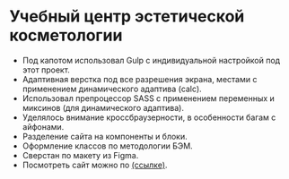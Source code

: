 # Учебный центр эстетической косметологии

- Под капотом использовал Gulp с индивидуальной настройкой под этот проект.
- Адаптивная верстка под все разрешения экрана, местами с применением динамического адаптива (calc).
- Использовал препроцессор SASS с применением переменных и миксинов (для динамического адаптива).
- Уделялось внимание кроссбраузерности, в особенности багам с айфонами.
- Разделение сайта на компоненты и блоки.
- Оформление классов по методологии БЭМ.
- Сверстан по макету из Figma.
- Посмотреть сайт можно по [(ссылке)](https://drabovich.github.io/Project-6-Valmary/dist/).
